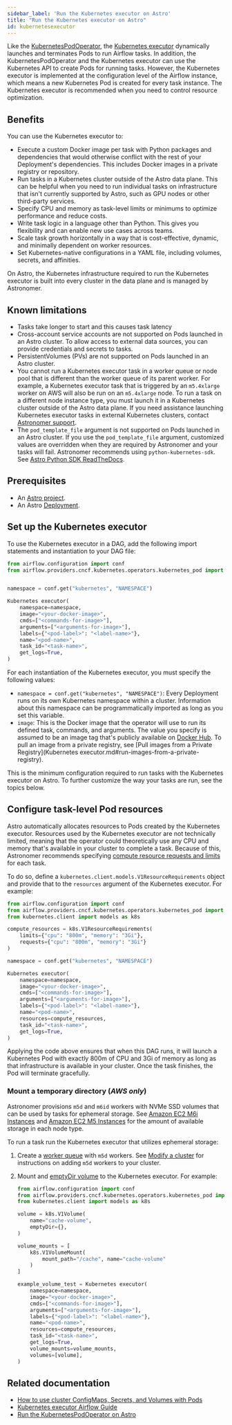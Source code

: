 ```yaml
---
sidebar_label: 'Run the Kubernetes executor on Astro'
title: "Run the Kubernetes executor on Astro"
id: kubernetesexecutor
---
```


<head>
  <meta name="description" content="Learn how to run the Kubernetes executor on Astro. This executor dynamically launches a Pod in Kubernetes for each task and terminates each Pod when the task is complete." />
  <meta name="og:description" content="Learn how to run the Kubernetes executor on Astro. This executor dynamically launches a Pod in Kubernetes for each task and terminates each Pod when the task is complete." />
</head>

Like the [KubernetesPodOperator](kubernetespodoperator.md), the [Kubernetes executor](https://airflow.apache.org/docs/apache-airflow/stable/core-concepts/executor/kubernetes.html) dynamically launches and terminates Pods to run Airflow tasks. In addition, the KubernetesPodOperator and the Kubernetes executor can use the Kubernetes API to create Pods for running tasks. However, the Kubernetes executor is implemented at the configuration level of the Airflow instance, which means a new Kubernetes Pod is created for every task instance. The Kubernetes executor is recommended when you need to control resource optimization.

## Benefits

You can use the Kubernetes executor to:

- Execute a custom Docker image per task with Python packages and dependencies that would otherwise conflict with the rest of your Deployment's dependencies. This includes Docker images in a private registry or repository.
- Run tasks in a Kubernetes cluster outside of the Astro data plane. This can be helpful when you need to run individual tasks on infrastructure that isn't currently supported by Astro, such as GPU nodes or other third-party services.
- Specify CPU and memory as task-level limits or minimums to optimize performance and reduce costs.
- Write task logic in a language other than Python. This gives you flexibility and can enable new use cases across teams.
- Scale task growth horizontally in a way that is cost-effective, dynamic, and minimally dependent on worker resources.
- Set Kubernetes-native configurations in a YAML file, including volumes, secrets, and affinities.

On Astro, the Kubernetes infrastructure required to run the Kubernetes executor is built into every cluster in the data plane and is managed by Astronomer.

## Known limitations

- Tasks take longer to start and this causes task latency
- Cross-account service accounts are not supported on Pods launched in an Astro cluster. To allow access to external data sources, you can provide credentials and secrets to tasks.
- PersistentVolumes (PVs) are not supported on Pods launched in an Astro cluster.
- You cannot run a Kubernetes executor task in a worker queue or node pool that is different than the worker queue of its parent worker. For example, a Kubernetes executor task that is triggered by an `m5.4xlarge` worker on AWS will also be run on an `m5.4xlarge` node. To run a task on a different node instance type, you must launch it in a Kubernetes cluster outside of the Astro data plane. If you need assistance launching Kubernetes executor tasks in external Kubernetes clusters, contact [Astronomer support](https://support.astronomer.io).
- The `pod_template_file` argument is not supported on Pods launched in an Astro cluster. If you use the `pod_template_file` argument, customized values are overridden when they are required by Astronomer and your tasks will fail. Astronomer recommends using `python-kubernetes-sdk`. See [Astro Python SDK ReadTheDocs](https://astro-sdk-python.readthedocs.io/en/stable/).

## Prerequisites

- An [Astro project](create-project.md).
- An Astro [Deployment](create-deployment.md).

## Set up the Kubernetes executor

To use the Kubernetes executor in a DAG, add the following import statements and instantiation to your DAG file:

```python
from airflow.configuration import conf
from airflow.providers.cncf.kubernetes.operators.kubernetes_pod import Kubernetes executor


namespace = conf.get("kubernetes", "NAMESPACE")

Kubernetes executor(
    namespace=namespace,
    image="<your-docker-image>",
    cmds=["<commands-for-image>"],
    arguments=["<arguments-for-image>"],
    labels={"<pod-label>": "<label-name>"},
    name="<pod-name>",
    task_id="<task-name>",
    get_logs=True,
)
```
For each instantiation of the Kubernetes executor, you must specify the following values:

- `namespace = conf.get("kubernetes", "NAMESPACE")`: Every Deployment runs on its own Kubernetes namespace within a cluster. Information about this namespace can be programmatically imported as long as you set this variable.
- `image`: This is the Docker image that the operator will use to run its defined task, commands, and arguments. The value you specify is assumed to be an image tag that's publicly available on [Docker Hub](https://hub.docker.com/). To pull an image from a private registry, see [Pull images from a Private Registry](Kubernetes executor.md#run-images-from-a-private-registry).

This is the minimum configuration required to run tasks with the Kubernetes executor on Astro. To further customize the way your tasks are run, see the topics below.

## Configure task-level Pod resources

Astro automatically allocates resources to Pods created by the Kubernetes executor. Resources used by the Kubernetes executor are not technically limited, meaning that the operator could theoretically use any CPU and memory that's available in your cluster to complete a task. Because of this, Astronomer recommends specifying [compute resource requests and limits](https://kubernetes.io/docs/concepts/configuration/manage-resources-containers/) for each task.

To do so, define a `kubernetes.client.models.V1ResourceRequirements` object and provide that to the `resources` argument of the Kubernetes executor. For example:

```python {20}
from airflow.configuration import conf
from airflow.providers.cncf.kubernetes.operators.kubernetes_pod import Kubernetes executor
from kubernetes.client import models as k8s

compute_resources = k8s.V1ResourceRequirements(
    limits={"cpu": "800m", "memory": "3Gi"},
    requests={"cpu": "800m", "memory": "3Gi"}
)

namespace = conf.get("kubernetes", "NAMESPACE")

Kubernetes executor(
    namespace=namespace,
    image="<your-docker-image>",
    cmds=["<commands-for-image>"],
    arguments=["<arguments-for-image>"],
    labels={"<pod-label>": "<label-name>"},
    name="<pod-name>",
    resources=compute_resources,
    task_id="<task-name>",
    get_logs=True,
)
```

Applying the code above ensures that when this DAG runs, it will launch a Kubernetes Pod with exactly 800m of CPU and 3Gi of memory as long as that infrastructure is available in your cluster. Once the task finishes, the Pod will terminate gracefully.

### Mount a temporary directory (_AWS only_)

Astronomer provisions `m5d` and `m6id` workers with NVMe SSD volumes that can be used by tasks for ephemeral storage. See [Amazon EC2 M6i Instances](https://aws.amazon.com/ec2/instance-types/m6i/) and [Amazon EC2 M5 Instances](https://aws.amazon.com/ec2/instance-types/m5/) for the amount of available storage in each node type.

To run a task run the Kubernetes executor that utilizes ephemeral storage:

1. Create a [worker queue](configure-worker-queues.md) with `m5d` workers. See [Modify a cluster](modify-cluster.md) for instructions on adding `m5d` workers to your cluster.
2. Mount and [emptyDir volume](https://kubernetes.io/docs/concepts/storage/volumes/#emptydir-configuration-example) to the Kubernetes executor. For example:

    ```python {5-14,26-27}
    from airflow.configuration import conf
    from airflow.providers.cncf.kubernetes.operators.kubernetes_pod import Kubernetes executor
    from kubernetes.client import models as k8s

    volume = k8s.V1Volume(
        name="cache-volume",
        emptyDir={},
    )

    volume_mounts = [
        k8s.V1VolumeMount(
            mount_path="/cache", name="cache-volume"
        )
    ]

    example_volume_test = Kubernetes executor(
        namespace=namespace,
        image="<your-docker-image>",
        cmds=["<commands-for-image>"],
        arguments=["<arguments-for-image>"],
        labels={"<pod-label>": "<label-name>"},
        name="<pod-name>",
        resources=compute_resources,
        task_id="<task-name>",
        get_logs=True,
        volume_mounts=volume_mounts,
        volumes=[volume],
    )
    ```

## Related documentation

- [How to use cluster ConfigMaps, Secrets, and Volumes with Pods](https://airflow.apache.org/docs/apache-airflow-providers-cncf-kubernetes/stable/operators.html#how-to-use-cluster-configmaps-secrets-and-volumes-with-pod)
- [Kubernetes executor Airflow Guide](https://airflow.apache.org/docs/apache-airflow/2.1.2/executor/kubernetes.html)
- [Run the KubernetesPodOperator on Astro](kubernetespodoperator.md)

